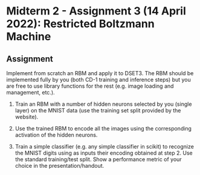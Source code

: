 # Midterm 2 - Assignment 3 (14 April 2022): Restricted Boltzmann Machine

## Assignment
Implement from scratch an RBM and apply it to DSET3. The RBM should be implemented fully by you (both CD-1 training and inference steps) but you are free to use library functions for the rest (e.g. image loading and management, etc.).

1. Train an RBM with a number of hidden neurons selected by you (single layer) on the MNIST data (use the training set split provided by the website).

2. Use the trained RBM to encode all the images using the corresponding activation of the hidden neurons.

3. Train a simple classifier (e.g. any simple classifier in scikit) to recognize the MNIST digits using as inputs their encoding obtained at step 2. Use the standard training/test split. Show a performance metric of your choice in the presentation/handout.
